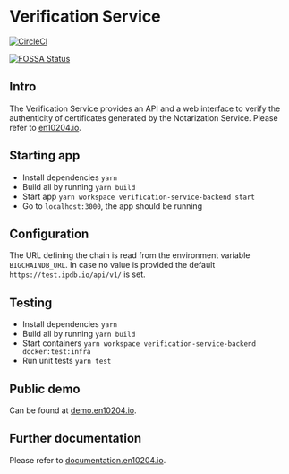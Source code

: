 # Verification Service
[![CircleCI](https://circleci.com/gh/steelbutsmart/steelbutsmart-mvp/tree/master.svg?style=svg&circle-token=7257289c6f3dad71f2d42e30c8883ec04fc571fd)](https://circleci.com/gh/steelbutsmart/steelbutsmart-mvp/tree/master)

[![FOSSA Status](https://app.fossa.com/api/projects/git%2Bgithub.com%2Fs1seven%2Fverification-service.svg?type=shield)](https://app.fossa.com/projects/git%2Bgithub.com%2Fs1seven%2Fverification-service?ref=badge_shield)

## Intro
The Verification Service provides an API and a web interface to verify the authenticity of certificates generated by the Notarization Service. Please refer to  [en10204.io](https://en10204.io).

## Starting app
* Install dependencies `yarn`
* Build all by running `yarn build`
* Start app `yarn workspace verification-service-backend start`
* Go to `localhost:3000`, the app should be running

## Configuration
The URL defining the chain is read from the environment variable `BIGCHAINDB_URL`. In case no value is provided the default `https://test.ipdb.io/api/v1/` is set.

## Testing
* Install dependencies `yarn`
* Build all by running `yarn build`
* Start containers `yarn workspace verification-service-backend docker:test:infra`
* Run unit tests `yarn test`

## Public demo
Can be found at [demo.en10204.io](https://demo.en10204.io).

## Further documentation
Please refer to [documentation.en10204.io](https://documentation.en10204.io).




